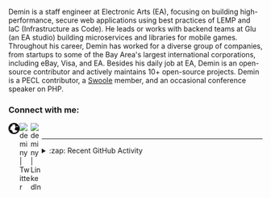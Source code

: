 Demin is a staff engineer at Electronic Arts (EA), focusing on building high-performance, secure web applications using best practices of LEMP and IaC (Infrastructure as Code). He leads or works with backend teams at Glu (an EA studio) building microservices and libraries for mobile games. Throughout his career, Demin has worked for a diverse group of companies, from startups to some of the Bay Area's largest international corporations, including eBay, Visa, and EA. Besides his daily job at EA, Demin is an open-source contributor and actively maintains 10+ open-source projects. Demin is a PECL contributor, a [Swoole](https://github.com/swoole) member, and an occasional conference speaker on PHP.

### Connect with me:

[<img align="left" alt="https://deminy.in" width="22px" src="https://raw.githubusercontent.com/iconic/open-iconic/master/svg/globe.svg" />][website]
[<img align="left" alt="deminy | Twitter" width="22px" src="https://cdn.jsdelivr.net/npm/simple-icons@v3/icons/twitter.svg" />][twitter]
[<img align="left" alt="deminy | LinkedIn" width="22px" src="https://cdn.jsdelivr.net/npm/simple-icons@v3/icons/linkedin.svg" />][linkedin]

<br />

[website]: https://deminy.in
[linkedin]: https://www.linkedin.com/in/deminy
[twitter]: https://twitter.com/deminy

---

<details>
  <summary>:zap: Recent GitHub Activity</summary>

<!--START_SECTION:activity-->
1. 🗣 Commented on [#45](https://github.com/swoole/docker-swoole/issues/45#issuecomment-1869693882) in [swoole/docker-swoole](https://github.com/swoole/docker-swoole)
2. 🚀 Published release [v5.1.1](https://github.com/swoole/library/releases/tag/v5.1.1) in [swoole/library](https://github.com/swoole/library)
3. 🚀 Published release [v5.1.0](https://github.com/swoole/library/releases/tag/v5.1.0) in [swoole/library](https://github.com/swoole/library)
4. 💪 Opened PR [#5224](https://github.com/swoole/swoole-src/pull/5224) in [swoole/swoole-src](https://github.com/swoole/swoole-src)
5. 🗣 Commented on [#156](https://github.com/swoole/library/issues/156#issuecomment-1868226376) in [swoole/library](https://github.com/swoole/library)
<!--END_SECTION:activity-->

</details>
